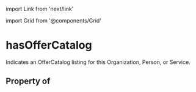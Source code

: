 import Link from 'next/link'
  
import Grid from '@components/Grid'

# hasOfferCatalog

Indicates an OfferCatalog listing for this Organization, Person, or Service.

## Property of




